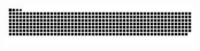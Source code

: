 
<picture>
  <source media="(prefers-color-scheme: dark)" srcset="https://raw.githubusercontent.com/CodeByChaos/CodeByChaos/output/github-contribution-grid-snake-dark.svg">
  <source media="(prefers-color-scheme: light)" srcset="https://raw.githubusercontent.com/CodeByChaos/CodeByChaos/output/github-contribution-grid-snake.svg">
  <img alt="github contribution grid snake animation" src="https://raw.githubusercontent.com/CodeByChaos/CodeByChaos/output/github-contribution-grid-snake.svg">
</picture>

<!--
**CodeByChaos/CodeByChaos** is a ✨ _special_ ✨ repository because its `README.md` (this file) appears on your GitHub profile.

Here are some ideas to get you started:

- 🔭 I’m currently working on ...
- 🌱 I’m currently learning ...
- 👯 I’m looking to collaborate on ...
- 🤔 I’m looking for help with ...
- 💬 Ask me about ...
- 📫 How to reach me: ...
- 😄 Pronouns: ...
- ⚡ Fun fact: ...
-->
